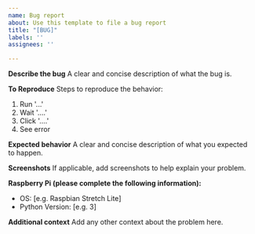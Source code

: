 ```yaml
---
name: Bug report
about: Use this template to file a bug report
title: "[BUG]"
labels: ''
assignees: ''

---
```


**Describe the bug**
A clear and concise description of what the bug is.

**To Reproduce**
Steps to reproduce the behavior:
1. Run '...'
2. Wait '....'
3. Click '....'
4. See error

**Expected behavior**
A clear and concise description of what you expected to happen.

**Screenshots**
If applicable, add screenshots to help explain your problem.

**Raspberry Pi (please complete the following information):**
 - OS: [e.g. Raspbian Stretch Lite]
 - Python Version: [e.g. 3]

**Additional context**
Add any other context about the problem here.
